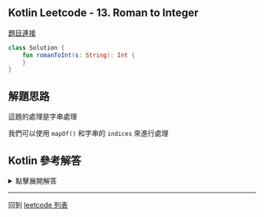 ## Kotlin Leetcode - 13. Roman to Integer

[題目連接](https://leetcode.com/problems/roman-to-integer/)

```kotlin
class Solution {
    fun romanToInt(s: String): Int {
    }
}
```

## 解題思路

這題的處理是字串處理

我們可以使用 `mapOf()` 和字串的 `indices` 來進行處理

## Kotlin 參考解答

<details>
  <summary markdown='span'>點擊展開解答</summary>

```kotlin
class Solution {
    fun romanToInt(s: String): Int {
        var result = 0
        val map = mapOf(
            'I' to 1,
            'V' to 5,
            'X' to 10,
            'L' to 50,
            'C' to 100,
            'D' to 500,
            'M' to 1000
        )
        for (i in s.indices) {
            val s1 = map[s[i]] ?: continue
            if (i + 1 == s.length) {
                result += s1
                continue
            }
            val s2 = map[s[i + 1]] ?: continue
            if (s1 >= s2) {
                result += s1
            } else {
                result -= s1
            }
        }
        return result
    }
}
```

</details>

------

回到 [leetcode 列表](index.md)
